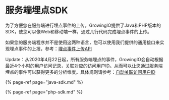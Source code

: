 # 服务端埋点SDK

为了方便您在服务端进行埋点事件的上传，GrowingIO提供了Java和PHP版本的SDK，使您可以像Web和移动端一样，通过几行代码完成埋点事件的上传。

如果您的服务端程序并不是使用这两种语言，您可以使用我们提供的通用接口来实现埋点事件的上报，参考：[埋点事件上传API](../../api-reference/manunl-api.md)

Update：从2020年4月22日起，所有服务端埋点的事件，GrowingIO会自动根据最近4个小时的用户访问记录，关联对应的访问用户ID。从而可以让您通过服务端埋点的事件可以获得更多的分析维度。具体规则请参考：[自动关联访问用户ID](../../api-reference/manunl-api.md#zi-dong-guan-lian-fang-wen-yong-hu-id)

{% page-ref page="java-sdk.md" %}

{% page-ref page="php-sdk.md" %}




